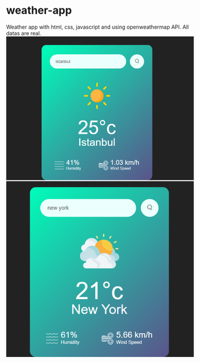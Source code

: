 # weather-app

Weather app with html, css, javascript and using openweathermap API. All datas are real.
![githubWeather](https://github.com/aysenurfb/weather-app/blob/main/images/githubWeather.PNG)
![githubWeather2](https://github.com/aysenurfb/weather-app/blob/main/images/githubWeather2.PNG)

